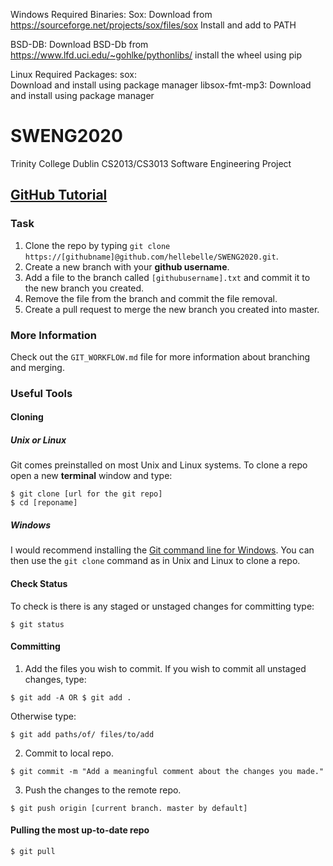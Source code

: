 Windows Required Binaries:
Sox:
	Download from https://sourceforge.net/projects/sox/files/sox
	Install and add to PATH

BSD-DB:
	Download BSD-Db from https://www.lfd.uci.edu/~gohlke/pythonlibs/
	install the wheel using pip

Linux Required Packages:
sox:	
	Download and install using package manager
libsox-fmt-mp3:
	Download and install using package manager


# SWENG2020
Trinity College Dublin CS2013/CS3013 Software Engineering Project 

##  **<u>GitHub Tutorial</u>**

### Task

1. Clone the repo by typing `git clone https://[githubname]@github.com/hellebelle/SWENG2020.git`.
1. Create a new branch with your **github username**.
2. Add a file to the branch called `[githubusername].txt` and commit it to the new branch you created.
3. Remove the file from the branch and commit the file removal.
4. Create a pull request to merge the new branch you created into master.

### More Information

Check out the `GIT_WORKFLOW.md` file for more information about branching and merging.

### Useful Tools

#### Cloning

##### Unix or Linux

Git comes preinstalled on most Unix and Linux systems. To clone a repo open a new **terminal** window and type:

```
$ git clone [url for the git repo]
$ cd [reponame]
```

##### Windows

I would recommend installing the [Git command line for Windows](https://git-scm.com/download/win). You can then use the `git clone` command as in Unix and Linux to clone a repo.

#### Check Status

To check is there is any staged or unstaged changes for committing type:

```
$ git status
```

#### Committing

1. Add the files you wish to commit. If you wish to commit all unstaged changes, type:

```
$ git add -A OR $ git add .
```

Otherwise type:

```
$ git add paths/of/ files/to/add
```

2. Commit to local repo.

```
$ git commit -m "Add a meaningful comment about the changes you made."
```

3. Push the changes to the remote repo.

```
$ git push origin [current branch. master by default]
```

#### Pulling the most up-to-date repo

```
$ git pull
```
